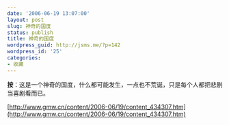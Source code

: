 ```yaml
---
date: '2006-06-19 13:07:00'
layout: post
slug: 神奇的国度
status: publish
title: 神奇的国度
wordpress_guid: http://jsms.me/?p=142
wordpress_id: '25'
categories:
- 收藏
---
```


**按**：这是一个神奇的国度，什么都可能发生，一点也不荒诞，只是每个人都把悲剧当喜剧看而已。


[http://www.gmw.cn/content/2006-06/19/content_434307.htm](http://www.gmw.cn/content/2006-06/19/content_434307.htm)
